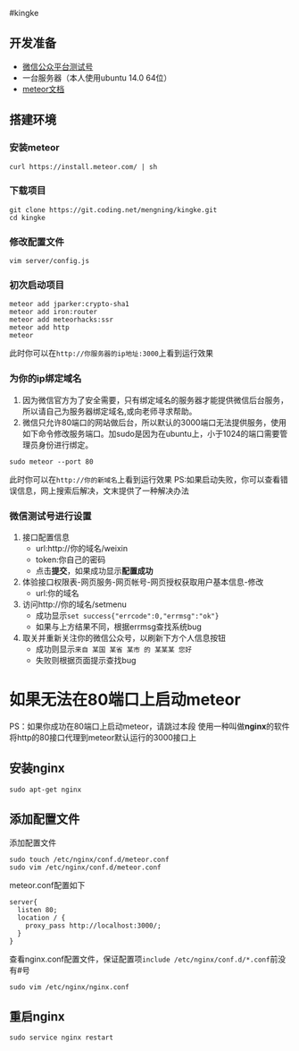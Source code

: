 #kingke

## 开发准备

* [微信公众平台测试号](mp.weixin.qq.com/debug/cgi-bin/sandbox?t=sandbox/login)
* 一台服务器（本人使用ubuntu 14.0 64位）
* [meteor文档](https://www.meteor.com/tutorials/blaze/creating-an-app)

## 搭建环境

### 安装meteor
```
curl https://install.meteor.com/ | sh
```

### 下载项目
```
git clone https://git.coding.net/mengning/kingke.git
cd kingke
```

### 修改配置文件
```
vim server/config.js
```

### 初次启动项目
```
meteor add jparker:crypto-sha1
meteor add iron:router
meteor add meteorhacks:ssr
meteor add http
meteor
```
此时你可以在`http://你服务器的ip地址:3000`上看到运行效果

### 为你的ip绑定域名
1. 因为微信官方为了安全需要，只有绑定域名的服务器才能提供微信后台服务，所以请自己为服务器绑定域名,或向老师寻求帮助。
2. 微信只允许80端口的网站做后台，所以默认的3000端口无法提供服务，使用如下命令修改服务端口。加sudo是因为在ubuntu上，小于1024的端口需要管理员身份进行绑定。
```
sudo meteor --port 80
```
此时你可以在`http://你的新域名`上看到运行效果
PS:如果启动失败，你可以查看错误信息，网上搜索后解决，文末提供了一种解决办法

### 微信测试号进行设置
1. 接口配置信息
    * url:http://你的域名/weixin
    * token:你自己的密码
    * 点击**提交**，如果成功显示**配置成功**
2. 体验接口权限表-网页服务-网页帐号-网页授权获取用户基本信息-修改
    * url:你的域名
3. 访问http://你的域名/setmenu
    * 成功显示`set success{"errcode":0,"errmsg":"ok"}`
    * 如果与上方结果不同，根据errmsg查找系统bug
4. 取关并重新关注你的微信公众号，以刷新下方个人信息按钮
    * 成功则显示`来自 某国 某省 某市 的 某某某 您好`
    * 失败则根据页面提示查找bug

# 如果无法在80端口上启动meteor
PS：如果你成功在80端口上启动meteor，请跳过本段
使用一种叫做**nginx**的软件将http的80接口代理到meteor默认运行的3000接口上

## 安装nginx
```
sudo apt-get nginx
```

## 添加配置文件
添加配置文件
```
sudo touch /etc/nginx/conf.d/meteor.conf
sudo vim /etc/nginx/conf.d/meteor.conf
```

meteor.conf配置如下
```
server{
  listen 80;
  location / {
    proxy_pass http://localhost:3000/;
  }
}
```

查看nginx.conf配置文件，保证配置项`include /etc/nginx/conf.d/*.conf`前没有#号
```
sudo vim /etc/nginx/nginx.conf
```

## 重启nginx
```
sudo service nginx restart
```
